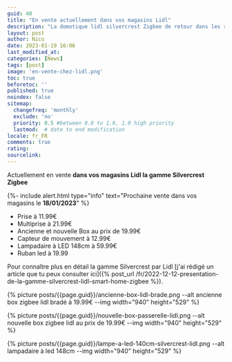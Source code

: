 ```yaml
---
guid: 40
title: "En vente actuellement dans vos magasins Lidl"
description: "La domotique lidl silvercrest Zigbee de retour dans les rayons est en vente actuellement dans vos magasins Lidl"
layout: post
author: Nico
date: 2023-01-19 16:06
last_modified_at: 
categories: [News]
tags: [post]
image: 'en-vente-chez-lidl.png'
toc: true
beforetoc: ''
published: true
noindex: false
sitemap:
  changefreq: 'monthly'
  exclude: 'no'
  priority: 0.5 #between 0.0 to 1.0, 1.0 high priority
  lastmod:  # date to end modification
locale: fr_FR
comments: true
rating:  
sourcelink:
---
```


Actuellement en vente **dans vos magasins Lidl la gamme Silvercrest Zigbee**

{%- include alert.html type="info" text="Prochaine vente dans vos magasins le <b>18/01/2023</b>" %}

- Prise à 11.99€ 
- Multiprise à 21.99€
- Ancienne et nouvelle Box au prix de 19.99€
- Capteur de mouvement à 12.99€ 
- Lampadaire à LED 148cm à 59.99€
- Ruban led à 19.99

Pour connaître plus en détail la gamme Silvercrest par Lidl [j'ai rédigé un article que tu peux consulter ici]({% post_url /fr/2022-12-12-presentation-de-la-gamme-silvercrest-lidl-smart-home-zigbee %}).

{% picture posts/{{page.guid}}/ancienne-box-lidl-brade.png --alt ancienne box zigbee lidl bradé à 19.99€ --img width="940" height="529" %}

{% picture posts/{{page.guid}}/nouvelle-box-passerelle-lidl.png --alt nouvelle box zigbee lidl au prix de 19.99€ --img width="940" height="529" %}

{% picture posts/{{page.guid}}/lampe-a-led-140cm-silvercrest-lidl.png --alt lampadaire à led 148cm --img width="940" height="529" %}




